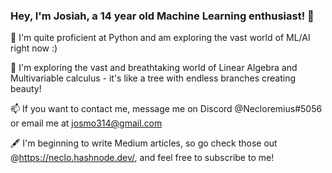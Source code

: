 ### Hey, I'm Josiah, a 14 year old Machine Learning enthusiast! 👋

📖 I'm quite proficient at Python and am exploring the vast world of ML/AI right now :) 

🌳 I'm exploring the vast and breathtaking world of Linear Algebra and Multivariable calculus - it's like a tree with endless branches creating beauty!


📫 If you want to contact me, message me on Discord @Necloremius#5056 or email me at josmo314@gmail.com


🖋️ I'm beginning to write Medium articles, so go check those out @https://neclo.hashnode.dev/, and feel free to subscribe to me!












<!--
**Amdirpherian/Amdirpherian** is a ✨ _special_ ✨ repository because its `README.md` (this file) appears on your GitHub profile.

